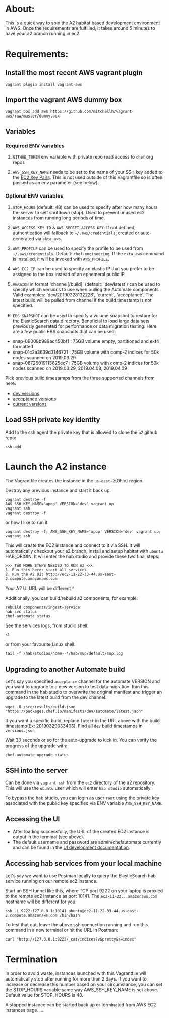 # About:

This is a quick way to spin the A2 habitat based development environment in AWS.
Once the requirements are fulfilled, it takes around 5 minutes to have your a2 branch running in ec2.


# Requirements:

## Install the most recent AWS vagrant plugin
```
vagrant plugin install vagrant-aws
```

## Import the vagrant AWS dummy box
```
vagrant box add aws https://github.com/mitchellh/vagrant-aws/raw/master/dummy.box
```

## Variables

### Required ENV variables

1. `GITHUB_TOKEN` env variable with private repo read access to `chef` org repos

2. `AWS_SSH_KEY_NAME` needs to be set to the name of your SSH key added to the [EC2 Key Pairs](https://us-east-2.console.aws.amazon.com/ec2/v2/home?region=us-east-2#KeyPairs:sort=keyName). This is not used outside of this Vagrantfile so is often passed as an env parameter (see below).

### Optional ENV variables

1. `STOP_HOURS` (default: 48) can be used to specify after how many hours the server to self shutdown (stop). Used to prevent unused ec2 instances from running long periods of time.

2. `AWS_ACCESS_KEY_ID` & `AWS_SECRET_ACCESS_KEY`. If not defined, authentication will fallback to `~/.aws/credentials`, created or auto-generated via `okta_aws`.

3. `AWS_PROFILE` can be used to specify the profile to be used from `~/.aws/credentials`. Default: `chef-engineering`. If the `okta_aws` command is installed, it will be invoked with `AWS_PROFILE`.

4. `AWS_EC2_IP` can be used to specify an elastic IP that you prefer to be assigned to the box instead of an ephemeral public IP.

5. `VERSION` in format 'channel[/build]' (default: 'dev/latest') can be used to specify which versions to use when pulling the Automate components. Valid examples: 'dev/20190328132226', 'current', 'acceptance'. The latest build will be pulled from channel if the build timestamp is not specified.

6. `EBS_SNAPSHOT` can be used to specify a volume snapshot to restore for the ElasticSearch data directory. Beneficial to load large data sets previously generated for performance or data migration testing. Here are a few public EBS snapshots that can be used:
 * snap-09008b989ac450bf1 : 75GB volume empty, partitioned and ext4 formatted
 * snap-01c2a3639d3146721 : 75GB volume with comp-2 indices for 50k nodes scanned on 2019.03.29
 * snap-08726019113625ec7 : 75GB volume with comp-2 indices for 50k nodes scanned on 2019.03.29, 2019.04.08, 2019.04.09

Pick previous build timestamps from the three supported channels from here:
 * [dev versions](https://packages.chef.io/manifests/dev/automate/versions.json)
 * [acceptance versions](https://packages.chef.io/manifests/acceptance/automate/versions.json)
 * [current versions](https://packages.chef.io/manifests/current/automate/versions.json)

## Load SSH private key identity

Add to the ssh agent the private key that is allowed to clone the `a2` github repo:
```
ssh-add
```

# Launch the A2 instance

The Vagrantfile creates the instance in the `us-east-2`(Ohio) region.

Destroy any previous instance and start it back up.
```
vagrant destroy -f
AWS_SSH_KEY_NAME='apop' VERSION='dev' vagrant up
vagrant ssh
vagrant destroy -f
```

or how I like to run it:
```
vagrant destroy -f; AWS_SSH_KEY_NAME='apop' VERSION='dev' vagrant up; vagrant ssh
```

This will create the EC2 instance and connect to it via SSH.
It will automatically checkout your a2 branch, install and setup habitat with `ubuntu` HAB_ORIGIN.
It will enter the hab studio and provide these two final steps:
```
>>> TWO MORE STEPS NEEDED TO RUN A2 <<<
1. Run this here: start_all_services
2. Run the A2 UI: http://ec2-11-22-33-44.us-east-2.compute.amazonaws.com
```
Your A2 UI URL will be different ^

Additionally, you can build/rebuild a2 components, for example:
```
rebuild components/ingest-service
hab svc status
chef-automate status
```

See the services logs, from studio shell:
```
sl
```

or from your favourite Linux shell:
```
tail -f /hab/studios/home--*/hab/sup/default/sup.log
```

## Upgrading to another Automate build

Let's say you specified `acceptance` channel for the automate VERSION and you want to upgrade to a new version to test data migration. Run this command in the hab studio to overwrite the original manifest and trigger an upgrade to the latest build from the dev channel:

```
wget -O /src/results/build.json "https://packages.chef.io/manifests/dev/automate/latest.json"
```
If you want a specific build, replace `latest` in the URL above with the build timestamp(Ex: 20190329033403). Find all `dev` build timestamps in `versions.json`

Wait 30 seconds or so for the auto-upgrade to kick in. You can verify the progress of the upgrade with:
```
chef-automate upgrade status
```

## SSH into the server

Can be done via `vagrant ssh` from the `ec2` directory of the a2 repository. This will use the `ubuntu` user which will enter `hab studio` automatically.

To bypass the hab studio, you can login as user `root` using the private key associated with the public key specified via ENV variable `AWS_SSH_KEY_NAME`.

## Accessing the UI

* After loading successfully, the URL of the created EC2 instance is output in the terminal (see above).
* The default username and password are admin/chefautomate currently and can be found in the [UI development documentation](https://github.com/chef/automate/blob/master/dev-docs/ui-development.md).

## Accessing hab services from your local machine

Let's say we want to use Postman locally to query the ElasticSearch hab service running on our remote ec2 instance.

Start an SSH tunnel like this, where TCP port 9222 on your laptop is proxied to the remote ec2 instance as port 10141. The `ec2-11-22...amazonaws.com` hostname will be different for you.
```
ssh -L 9222:127.0.0.1:10141 ubuntu@ec2-11-22-33-44.us-east-2.compute.amazonaws.com /bin/bash
```

To test that out, leave the above ssh connection running and run this command in a new terminal or hit the URL in Postman:
```
curl "http://127.0.0.1:9222/_cat/indices?v&pretty&s=index"
```

# Termination

In order to avoid waste, instances launched with this Vagrantfile will automatically stop after running for more than 2 days. If you want to increase or decrease this number based on your circumstance, you can set the STOP_HOURS variable same way AWS_SSH_KEY_NAME is set above. Default value for STOP_HOURS is 48.

A stopped instance can be started back up or terminated from AWS EC2 instances page.
...
